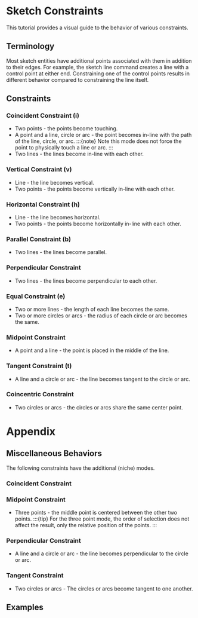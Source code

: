 # Sketch Constraints
This tutorial provides a visual guide to the behavior of various constraints.

## Terminology
Most sketch entities have additional points associated with them in addition to their edges. 
For example, the sketch line command creates a line with a control point at either end. 
Constraining one of the control points results in different behavior compared to constraining the line itself.

## Constraints
### Coincident Constraint (i)
* Two points - the points become touching.
* A point and a line, circle or arc - the point becomes in-line with the path of the line, circle, or arc.
    :::{note}
        Note this mode does not force the point to physically touch a line or arc.
    :::
* Two lines - the lines become in-line with each other.

### Vertical Constraint (v)
* Line - the line becomes vertical.
* Two points - the points become vertically in-line with each other.

### Horizontal Constraint (h)
* Line - the line becomes horizontal.
* Two points - the points become horizontally in-line with each other.

### Parallel Constraint (b)
* Two lines - the lines become parallel.

### Perpendicular Constraint
* Two lines - the lines become perpendicular to each other. 

### Equal Constraint (e)
* Two or more lines - the length of each line becomes the same.
* Two or more circles or arcs - the radius of each circle or arc becomes the same.

### Midpoint Constraint
* A point and a line - the point is placed in the middle of the line.


### Tangent Constraint (t)
* A line and a circle or arc - the line becomes tangent to the circle or arc.


### Coincentric Constraint
* Two circles or arcs - the circles or arcs share the same center point.


# Appendix
## Miscellaneous Behaviors
The following constraints have the additional (niche) modes.
### Coincident Constraint


### Midpoint Constraint
* Three points - the middle point is centered between the other two points.
:::{tip}
    For the three point mode, the order of selection does not affect the result, only the relative position of the points.
:::


### Perpendicular Constraint
* A line and a circle or arc - the line becomes perpendicular to the circle or arc.


### Tangent Constraint
* Two circles or arcs - The circles or arcs become tangent to one another.


## Examples